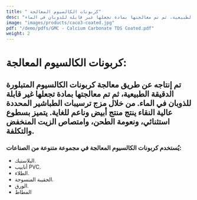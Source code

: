 ```yaml
---
title: " كربونات الكالسيوم المعالجة"
desc: "تم إنتاجه عن طريق معالجة كربونات الكالسيوم المتبلورة الدقيقة الطبيعية، ثم تم معالجتها بمادة تجعلها غير قابلة للذوبان في الماء."
image: "images/products/caco3-coated.jpg"
pdf: "/demo/pdfs/GMC - Calcium Carbonate TDS Coated.pdf"
weight: 2
---
```


# كربونات الكالسيوم المعالجة:

## تم إنتاجه عن طريق معالجة كربونات الكالسيوم المتبلورة الدقيقة الطبيعية، ثم تم معالجتها بمادة تجعلها غير قابلة للذوبان في الماء. من خلال مزج ترسيبات الطباشير المحددة عالية النقاء ينتج منتج أبيض وناعم للغاية. يتميز بسطوع استثنائي، ونعومة الطحن، وامتصاص الزيت المنخفض والتكلفة.

### يُستخدم كربونات الكالسيوم المعالجة في مجموعة متنوعة من الصناعات:
- البلاستيك.
- أنابيب PVC.
- الطلاء.
- الحقيبة المنسوجة.
- الورق.
- المطاط
